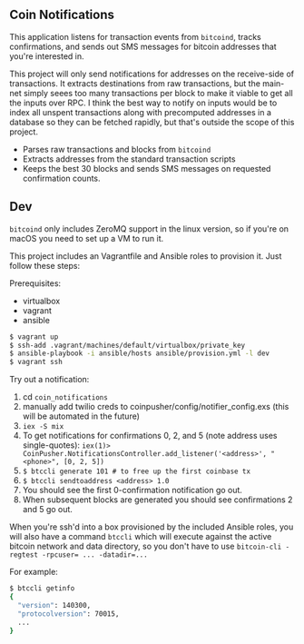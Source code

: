 ## Coin Notifications

This application listens for transaction events from `bitcoind`, tracks confirmations, and sends out SMS messages for bitcoin addresses that you're interested in.

This project will only send notifications for addresses on the receive-side of transactions. It extracts destinations from raw transactions, but the main-net simply seees too many transactions per block to make it viable to get all the inputs over RPC. I think the best way to notify on inputs would be to index all unspent transactions along with precomputed addresses in a database so they can be fetched rapidly, but that's outside the scope of this project.

- Parses raw transactions and blocks from `bitcoind`
- Extracts addresses from the standard transaction scripts
- Keeps the best 30 blocks and sends SMS messages on requested confirmation counts.

## Dev

`bitcoind` only includes ZeroMQ support in the linux version, so if you're on macOS you need to set up a VM to run it.

This project includes an Vagrantfile and Ansible roles to provision it. Just follow these steps:

Prerequisites:
* virtualbox
* vagrant
* ansible

```bash
$ vagrant up
$ ssh-add .vagrant/machines/default/virtualbox/private_key
$ ansible-playbook -i ansible/hosts ansible/provision.yml -l dev
$ vagrant ssh
```

Try out a notification:

1. cd `coin_notifications`
2. manually add twilio creds to coinpusher/config/notifier_config.exs (this will be automated in the future)
3. `iex -S mix`
4. To get notifications for confirmations 0, 2, and 5 (note address uses single-quotes):
`iex(1)> CoinPusher.NotificationsController.add_listener('<address>', "<phone>", [0, 2, 5])`
5. `$ btccli generate 101 # to free up the first coinbase tx`
6. `$ btccli sendtoaddress <address> 1.0`
7. You should see the first 0-confirmation notification go out.
8. When subsequent blocks are generated you should see confirmations 2 and 5 go out.


When you're ssh'd into a box provisioned by the included Ansible roles, you will also have a command `btccli` which will execute against the active bitcoin network and data directory, so you don't have to use `bitcoin-cli -regtest -rpcuser= ... -datadir=...`

For example:

```bash
$ btccli getinfo
{
  "version": 140300,
  "protocolversion": 70015,
  ...
}
```

